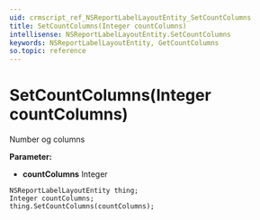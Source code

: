```yaml
---
uid: crmscript_ref_NSReportLabelLayoutEntity_SetCountColumns
title: SetCountColumns(Integer countColumns)
intellisense: NSReportLabelLayoutEntity.SetCountColumns
keywords: NSReportLabelLayoutEntity, GetCountColumns
so.topic: reference
---
```


# SetCountColumns(Integer countColumns)

Number og columns

**Parameter:** 
* **countColumns** Integer

```crmscript
NSReportLabelLayoutEntity thing;
Integer countColumns;
thing.SetCountColumns(countColumns);
```

